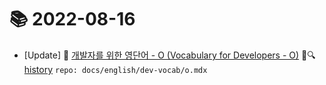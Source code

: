 # 📚 2022-08-16
- [Update] 📙 [개발자를 위한 영단어 - O (Vocabulary for Developers - O)](https://til.qriositylog.com/featured/english/dev-vocab/o) 📃🔍 [history](https://github.com/Queue-ri/TIL/commits/main/docs/english/dev-vocab/o.mdx?since=2022-08-16T00:00:00Z&until=2022-08-16T23:59:59Z) `repo: docs/english/dev-vocab/o.mdx`
